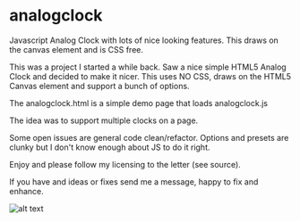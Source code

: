 # analogclock
Javascript Analog Clock with lots of nice looking features. This draws on the canvas element and is CSS free.

This was a project I started a while back. Saw a nice simple HTML5 Analog Clock and decided to make it nicer.
This uses NO CSS, draws on the HTML5 Canvas element and support a bunch of options.

The analogclock.html is a simple demo page that loads analogclock.js

The idea was to support multiple clocks on a page. 

Some open issues are general code clean/refactor. Options and presets are clunky but I don't know enough about JS to do it right.

Enjoy and please follow my licensing to the letter (see source).

If you have and ideas or fixes send me a message, happy to fix and enhance.

![alt text](http://gtsparkplugs.com/images/Analog-Clock-Javascript.gif "Javascript Analog Clock")
